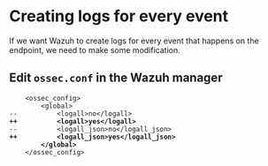 # Creating logs for every event

If we want Wazuh to create logs for every event that happens on the endpoint, we need to make some modification.



## Edit `ossec.conf` in the Wazuh manager

<pre data-title="/var/ossec/etc/ossec.conf" data-overflow="wrap" data-line-numbers><code>    &#x3C;ossec_config>
        &#x3C;global>
--          &#x3C;logall>no&#x3C;/logall>
<strong>++          &#x3C;logall>yes&#x3C;/logall>  
</strong>--          &#x3C;logall_json>no&#x3C;/logall_json>
<strong>++          &#x3C;logall_json>yes&#x3C;/logall_json>
</strong><strong>        &#x3C;/global>
</strong>    &#x3C;/ossec_config>
</code></pre>
